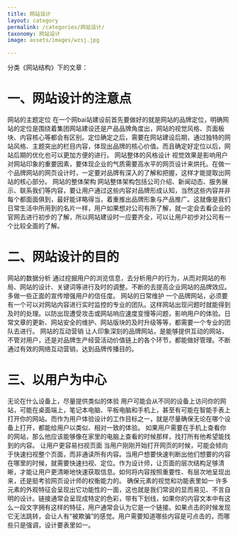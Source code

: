 ```yaml
---
title: 网站设计
layout: category
permalink: /categories/网站设计/
taxonomy: 网站设计
image: assets/images/wzsj.jpg

---
```


分类《网站结构》下的文章：

# 一、网站设计的注意点
网站的主题定位
在一个网bai站建设前首先要做好的就是网站的品牌定位，明确网站的定位是围绕着集团网站建设还是产品品牌角度出，网站的视觉风格、页面板块、内容核心等都会有区别。定位确定之后，需要在网站建设后期，通过独特的网站风格、主题突出的栏目内容，体现出品牌的核心价值。而且确定好定位以后，网站后期的优化也可以更加方便的进行。
网站整体的风格设计
视觉效果是影响用户对网站印象的重要因素，要体现企业的气质需要高水平的网页设计来烘托。在做一个品牌网站的网页设计时，一定要对品牌有深入的了解和把握，这样才能提取出网站的核心部分。
网站的整体架构
网站整体架构包括公司介绍、新闻动态、服务展示、联系我们等内容，要让用户通过这些内容对品牌形成认知，当然这些内容并非每个都面面俱到，最好能详略得当，着重推出品牌形象与产品推广。这就像是我们日常生活中所用到的名片一样，用户如果想对公司有所了解，就一定会去看企业的官网去进行初步的了解，所以网站建设时一应要齐全，可以让用户初步对公司有一个比较全面的了解。



# 二、网站设计的目的
网站的数据分析
通过挖掘用户的浏览信息，去分析用户的行为，从而对网站的布局、网站的设计、关键词等进行及时的调整。不断的去提高企业网站的品牌效应。多做一些正面的宣传增强用户的信任度。
网站的日常维护
一个品牌网站，必须要有一个可以对网站内容进行实时监控的专业的团队。这样网站出现问题时就能得到及时的处理。以防出现遭受攻击或网站响应速度变慢等问题，影响用户的体验。日常文章的更新、网站安全的维护、网站版块的及时升级等等，都需要一个专业的团队去进行。
网站的互动营销
让人印象深刻的品牌网站，是能够提供互动的网站，不管对用户，还是对品牌生产经营活动价值链上的各个环节，都能做好管理。不断通过有效的网络互动营销，达到品牌传播目的。



# 三、以用户为中心
无论在什么设备上，尽量提供类似的体验
用户可能会从不同的设备上访问你的网站，可能在桌面端上，笔记本电脑、平板电脑和手机上，甚至有可能在智能手表上打开你的网站。而作为用户体验设计的工作目标之一，就是尽量确保无论在哪个设备上打开，都能给用户以类似、相对一致的体验。
如果用户需要在手机上查看你的网站，那么他应该能够像在家里的电脑上查看的时候那样，找打所有他希望能找到的内容。
让用户更容易扫视页面
当用户刚刚开始打开网页的时候，可能会倾向于快速扫视整个页面，而非通读所有内容。当用户想要快速判断出他们想要的内容在哪里的时候，就需要快速扫视、定位。作为设计师，让页面的层次结构足够清晰，才能让用户更清晰地快速获取信息。如何将内容按照重要性、有层次地呈现出来，还是挺考验网页设计师的权衡能力的。
确保元素的视觉和功能表里如一
许多元素的外观特征会呈现出它功能性的一面，这也就是我们常说的显而易见、不言自明的设计。链接通常会呈现成特定的色彩，带有下划线，如果你的内容文本中有这么一段文字拥有这样的特征，用户通常会认为它是一个链接。如果点击的时候发现它无法跳转，会让人有“被欺骗”的感觉。用户需要知道哪些内容是可点击的，而哪些只是强调，设计要表里如一。


